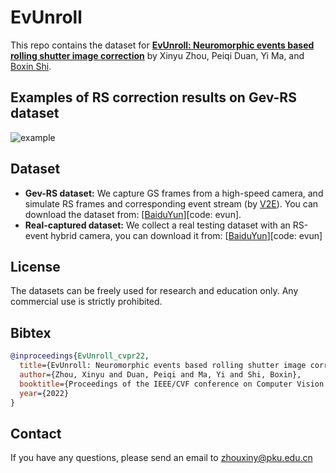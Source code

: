# EvUnroll

This repo contains the dataset for [**EvUnroll: Neuromorphic events based rolling shutter image correction**](https://ci.idm.pku.edu.cn/Zhou_CVPR22a.pdf)  by Xinyu Zhou, Peiqi Duan, Yi Ma, and [Boxin Shi](https://ci.idm.pku.edu.cn/People.htm).

## Examples of RS correction results on Gev-RS dataset 
![example](/figure/RSexample.gif)

## Dataset
+ **Gev-RS dataset:**  We capture GS frames from a high-speed camera, and simulate RS frames and corresponding event stream (by [V2E](https://github.com/SensorsINI/v2e)). You can download the dataset from: [[BaiduYun](https://pan.baidu.com/s/1pPOZvUPvbRshckVUbxGcJQ)][code: evun]. 
+ **Real-captured dataset:**  We collect a real testing dataset with an RS-event hybrid camera, you can download it from: [[BaiduYun](https://pan.baidu.com/s/1DojaY-iwRPiIeHQT98YEUA)][code: evun]

## License
The datasets can be freely used for research and education only. Any commercial use is strictly prohibited.

## Bibtex

```bibtex
@inproceedings{EvUnroll_cvpr22,
  title={EvUnroll: Neuromorphic events based rolling shutter image correction},
  author={Zhou, Xinyu and Duan, Peiqi and Ma, Yi and Shi, Boxin},
  booktitle={Proceedings of the IEEE/CVF conference on Computer Vision and Pattern Recognition (CVPR)},
  year={2022}
}

```

## Contact
If you have any questions, please send an email to zhouxiny@pku.edu.cn